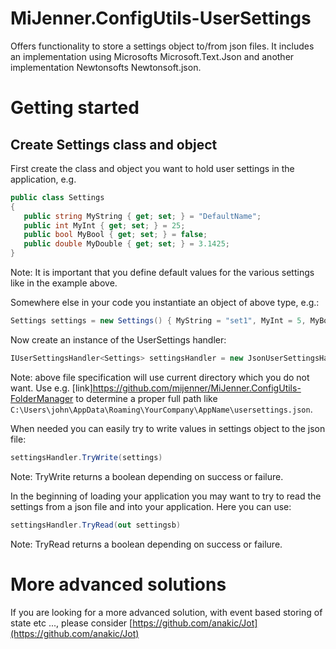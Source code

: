 # MiJenner.ConfigUtils-UserSettings
Offers functionality to store a settings object to/from json files. It includes an implementation using Microsofts Microsoft.Text.Json and another implementation Newtonsofts Newtonsoft.json. 

# Getting started 
## Create Settings class and object 
First create the class and object you want to hold user settings in the application, e.g.

```cs
public class Settings
{
   public string MyString { get; set; } = "DefaultName";
   public int MyInt { get; set; } = 25;
   public bool MyBool { get; set; } = false;
   public double MyDouble { get; set; } = 3.1425;
}
```

Note: It is important that you define default values for the various settings like in the example above. 

Somewhere else in your code you instantiate an object of above type, e.g.: 
```cs
Settings settings = new Settings() { MyString = "set1", MyInt = 5, MyBool = true, MyDouble = 14.16 };
```

Now create an instance of the UserSettings handler: 

```cs
IUserSettingsHandler<Settings> settingsHandler = new JsonUserSettingsHandlerMS<Settings>("usersettings.json");
```

Note: above file specification will use current directory which you do not want. Use e.g. [link]https://github.com/mijenner/MiJenner.ConfigUtils-FolderManager to determine a proper full path like ```C:\Users\john\AppData\Roaming\YourCompany\AppName\usersettings.json```. 

When needed you can easily try to write values in settings object to the json file: 

```cs
settingsHandler.TryWrite(settings)
```

Note: TryWrite returns a boolean depending on success or failure. 

In the beginning of loading your application you may want to try to read the settings from a json file and into your application. Here you can use: 

```cs
settingsHandler.TryRead(out settingsb)
```

Note: TryRead returns a boolean depending on success or failure. 

# More advanced solutions
If you are looking for a more advanced solution, with event based storing of state etc ..., please consider [https://github.com/anakic/Jot](https://github.com/anakic/Jot) 
